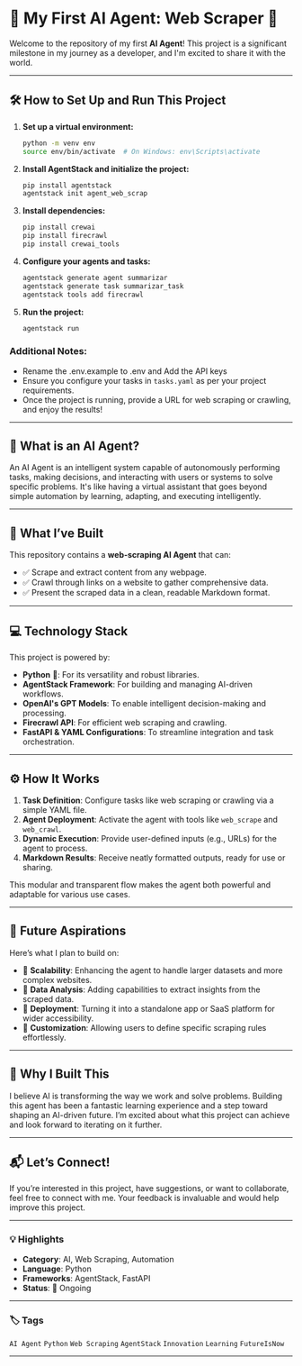 # 🚀 My First AI Agent: Web Scraper 🤖

Welcome to the repository of my first **AI Agent**! This project is a significant milestone in my journey as a developer, and I'm excited to share it with the world.

---


## 🛠️ How to Set Up and Run This Project

1. **Set up a virtual environment:**
    ```bash
    python -m venv env
    source env/bin/activate  # On Windows: env\Scripts\activate
    ```

2. **Install AgentStack and initialize the project:**
    ```bash
    pip install agentstack
    agentstack init agent_web_scrap
    ```

3. **Install dependencies:**
    ```bash
    pip install crewai
    pip install firecrawl
    pip install crewai_tools
    ```

4. **Configure your agents and tasks:**
    ```bash
    agentstack generate agent summarizar
    agentstack generate task summarizar_task
    agentstack tools add firecrawl
    ```

5. **Run the project:**
    ```bash
    agentstack run
    ```

### Additional Notes:
- Rename the .env.example to .env and Add the API keys
- Ensure you configure your tasks in `tasks.yaml` as per your project requirements.
- Once the project is running, provide a URL for web scraping or crawling, and enjoy the results!


---
## 🤔 What is an AI Agent?

An AI Agent is an intelligent system capable of autonomously performing tasks, making decisions, and interacting with users or systems to solve specific problems. It's like having a virtual assistant that goes beyond simple automation by learning, adapting, and executing intelligently.

---

## 🌟 What I’ve Built

This repository contains a **web-scraping AI Agent** that can:  
- ✅ Scrape and extract content from any webpage.  
- ✅ Crawl through links on a website to gather comprehensive data.  
- ✅ Present the scraped data in a clean, readable Markdown format.  

---

## 💻 Technology Stack

This project is powered by:  
- **Python** 🐍: For its versatility and robust libraries.  
- **AgentStack Framework**: For building and managing AI-driven workflows.  
- **OpenAI's GPT Models**: To enable intelligent decision-making and processing.  
- **Firecrawl API**: For efficient web scraping and crawling.  
- **FastAPI & YAML Configurations**: To streamline integration and task orchestration.

---

## ⚙️ How It Works

1. **Task Definition**: Configure tasks like web scraping or crawling via a simple YAML file.  
2. **Agent Deployment**: Activate the agent with tools like `web_scrape` and `web_crawl`.  
3. **Dynamic Execution**: Provide user-defined inputs (e.g., URLs) for the agent to process.  
4. **Markdown Results**: Receive neatly formatted outputs, ready for use or sharing.

This modular and transparent flow makes the agent both powerful and adaptable for various use cases.

---

## 🚀 Future Aspirations

Here’s what I plan to build on:  
- 🌟 **Scalability**: Enhancing the agent to handle larger datasets and more complex websites.  
- 🌟 **Data Analysis**: Adding capabilities to extract insights from the scraped data.  
- 🌟 **Deployment**: Turning it into a standalone app or SaaS platform for wider accessibility.  
- 🌟 **Customization**: Allowing users to define specific scraping rules effortlessly.

---

## 🙌 Why I Built This

I believe AI is transforming the way we work and solve problems. Building this agent has been a fantastic learning experience and a step toward shaping an AI-driven future. I’m excited about what this project can achieve and look forward to iterating on it further.

---

## 📬 Let’s Connect!

If you’re interested in this project, have suggestions, or want to collaborate, feel free to connect with me. Your feedback is invaluable and would help improve this project.

---

### 💡 Highlights
- **Category**: AI, Web Scraping, Automation  
- **Language**: Python  
- **Frameworks**: AgentStack, FastAPI  
- **Status**: 🚧 Ongoing  

---

### 🏷️ Tags
`AI Agent` `Python` `Web Scraping` `AgentStack` `Innovation` `Learning` `FutureIsNow`

---


